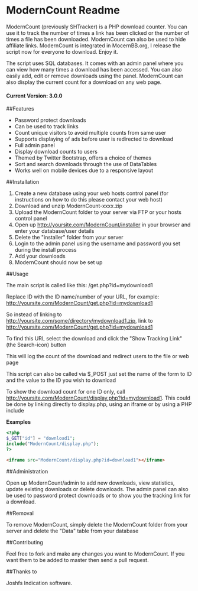 ModernCount Readme
================

ModernCount (previously SHTracker) is a PHP download counter. You can use it to track the number of times a link has been clicked or the number of times a file has been downloaded. ModernCount can also be used to hide affiliate links. ModernCount is integrated in MocernBB.org, I release the script now for everyone to download. Enjoy it.

The script uses SQL databases. It comes with an admin panel where you can view how many times a download has been accessed. You can also easily add, edit or remove downloads using the panel. ModernCount can also display the current count for a download on any web page.

#### Current Version: 3.0.0

##Features

* Password protect downloads
* Can be used to track links
* Count unique visitors to avoid multiple counts from same user
* Supports displaying of ads before user is redirected to download
* Full admin panel
* Display download counts to users
* Themed by Twitter Bootstrap, offers a choice of themes
* Sort and search downloads through the use of DataTables
* Works well on mobile devices due to a responsive layout

##Installation

1. Create a new database using your web hosts control panel (for instructions on how to do this please contact your web host)
2. Download and unzip ModernCount-xxxx.zip
3. Upload the ModernCount folder to your server via FTP or your hosts control panel
4. Open up http://yoursite.com/ModernCount/installer in your browser and enter your database/user details
5. Delete the "installer" folder from your server
6. Login to the admin panel using the username and password you set during the install process
7. Add your downloads
8. ModernCount should now be set up

##Usage

The main script is called like this: /get.php?id=mydownload1

Replace ID with the ID name/number of your URL, for example: http://yoursite.com/ModernCount/get.php?id=mydownload1

So instead of linking to http://yoursite.com/some/directory/mydownload1.zip, link to http://yoursite.com/ModernCount/get.php?id=mydownload1

To find this URL select the download and click the "Show Tracking Link" (the Search-icon) button

This will log the count of the download and redirect users to the file or web page

This script can also be called via $_POST just set the name of the form to ID and the value to the ID you wish to download

To show the download count for one ID only, call http://yoursite.com/ModernCount/display.php?id=mydownload1. This could be done by linking directly to display.php, using an iframe or by using a PHP include

**Examples**

```php
<?php
$_GET["id"] = "download1";
include("ModernCount/display.php");
?>
```

```html
<iframe src="ModernCount/display.php?id=download1"></iframe>
```

##Administration

Open up ModernCount/admin to add new downloads, view statistics, update existing downloads or delete downloads. The admin panel can also be used to password protect downloads or to show you the tracking link for a download.

##Removal

To remove ModernCount, simply delete the ModernCount folder from your server and delete the "Data" table from your database

##Contributing

Feel free to fork and make any changes you want to ModernCount. If you want them to be added to master then send a pull request.

##Thanks to

Joshfs Indication software.